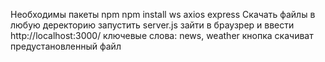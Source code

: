 Необходимы пакеты npm
npm install ws axios express
Скачать файлы в любую деректорию 
запустить server.js
зайти в браузрер и ввести http://localhost:3000/
ключевые слова: news, weather
кнопка скачиват предустановленный файл
